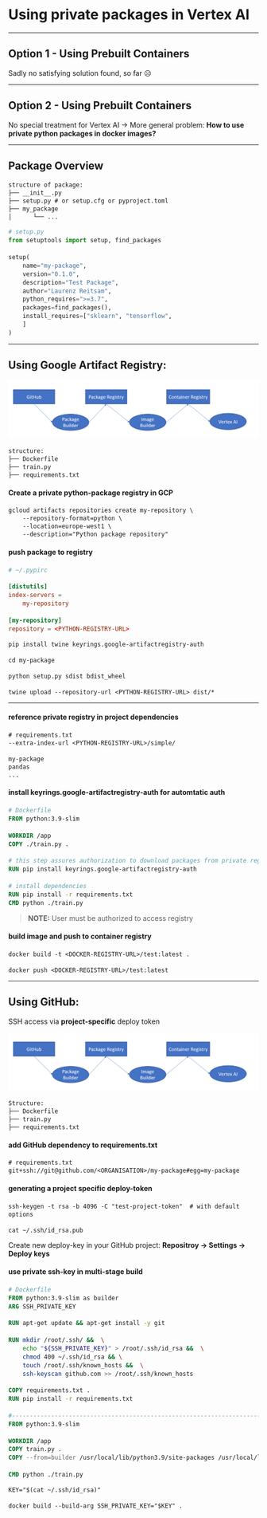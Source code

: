 # Using private packages in Vertex AI

---
## Option 1 - Using Prebuilt Containers

Sadly no satisfying solution found, so far 😥

---
## Option 2 - Using Prebuilt Containers

No special treatment for Vertex AI -> 
More general problem: **How to use private python packages in docker images?**

---
## Package Overview

`````shell
structure of package:
├── __init__.py
├── setup.py # or setup.cfg or pyproject.toml
├── my_package
│      └── ...

`````

````python
# setup.py
from setuptools import setup, find_packages

setup(
    name="my-package",
    version="0.1.0",
    description="Test Package",
    author="Laurenz Reitsam",
    python_requires=">=3.7",
    packages=find_packages(),
    install_requires=["sklearn", "tensorflow",
    ]
)
````

---


## Using Google Artifact Registry:

![infra](./infra_1.PNG)

`````text
structure:
├── Dockerfile
├── train.py
├── requirements.txt
`````

#### Create a private python-package registry in GCP

````shell
gcloud artifacts repositories create my-repository \
    --repository-format=python \
    --location=europe-west1 \
    --description="Python package repository"
````

#### push package to registry

````toml
# ~/.pypirc

[distutils]
index-servers =
    my-repository

[my-repository]
repository = <PYTHON-REGISTRY-URL>
````

````shell
pip install twine keyrings.google-artifactregistry-auth

cd my-package

python setup.py sdist bdist_wheel

twine upload --repository-url <PYTHON-REGISTRY-URL> dist/*
````
---
#### reference private registry in project dependencies

`````shell
# requirements.txt
--extra-index-url <PYTHON-REGISTRY-URL>/simple/

my-package
pandas
...
`````

#### install keyrings.google-artifactregistry-auth for automtatic auth
````dockerfile
# Dockerfile
FROM python:3.9-slim

WORKDIR /app
COPY ./train.py .

# this step assures authorization to download packages from private registry
RUN pip install keyrings.google-artifactregistry-auth

# install dependencies
RUN pip install -r requirements.txt
CMD python ./train.py
````

> **NOTE:**
> User must be authorized to access registry

#### build image and push to container registry

````shell
docker build -t <DOCKER-REGISTRY-URL>/test:latest .

docker push <DOCKER-REGISTRY-URL>/test:latest
````

---
## Using GitHub:
SSH access via **project-specific** deploy token

![infra](./infra_1.PNG)

`````text
Structure:
├── Dockerfile
├── train.py
├── requirements.txt
`````

#### add GitHub dependency to requirements.txt

````shell
# requirements.txt
git+ssh://git@github.com/<ORGANISATION>/my-package#egg=my-package
````

#### generating a project specific deploy-token

````shell
ssh-keygen -t rsa -b 4096 -C "test-project-token"  # with default options

cat ~/.ssh/id_rsa.pub
````

Create new deploy-key in your GitHub project: **Repositroy -> Settings -> Deploy keys**

#### use private ssh-key in multi-stage build
````dockerfile
# Dockerfile
FROM python:3.9-slim as builder
ARG SSH_PRIVATE_KEY

RUN apt-get update && apt-get install -y git

RUN mkdir /root/.ssh/ &&  \
    echo "${SSH_PRIVATE_KEY}" > /root/.ssh/id_rsa &&  \
    chmod 400 ~/.ssh/id_rsa && \
    touch /root/.ssh/known_hosts &&  \
    ssh-keyscan github.com >> /root/.ssh/known_hosts

COPY requirements.txt .
RUN pip install -r requirements.txt

#-------------------------------------------------------------------------------------------------
FROM python:3.9-slim

WORKDIR /app
COPY train.py .
COPY --from=builder /usr/local/lib/python3.9/site-packages /usr/local/lib/python3.9/site-packages

CMD python ./train.py
````


````shell
KEY="$(cat ~/.ssh/id_rsa)"

docker build --build-arg SSH_PRIVATE_KEY="$KEY" .
````
